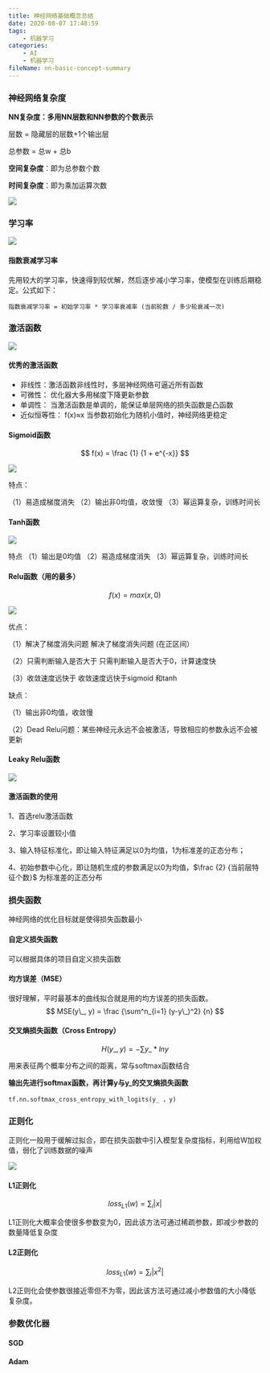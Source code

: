 ```yaml
---
title: 神经网络基础概念总结
date: 2020-08-07 17:48:59
tags:
	- 机器学习
categories:
	- AI
	- 机器学习
fileName: nn-basic-concept-summary
---
```


### 神经网络复杂度

**NN复杂度：多用NN层数和NN参数的个数表示**

层数 = 隐藏层的层数+1个输出层

总参数 = 总w + 总b

**空间复杂度**：即为总参数个数

**时间复杂度**：即为乘加运算次数

![](http://cdn.ziyedy.top/image/%E7%A5%9E%E7%BB%8F%E7%BD%91%E7%BB%9C%E5%9F%BA%E7%A1%80%E6%A6%82%E5%BF%B5%E6%80%BB%E7%BB%93/%E5%A4%8D%E6%9D%82%E5%BA%A6.png)



### 学习率

![](http://cdn.ziyedy.top/image/%E7%A5%9E%E7%BB%8F%E7%BD%91%E7%BB%9C%E5%9F%BA%E7%A1%80%E6%A6%82%E5%BF%B5%E6%80%BB%E7%BB%93/%E5%AD%A6%E4%B9%A0%E7%8E%87.png)

#### 指数衰减学习率

先用较大的学习率，快速得到较优解，然后逐步减小学习率，使模型在训练后期稳定。公式如下：

```
指数衰减学习率 = 初始学习率 * 学习率衰减率 (当前轮数 / 多少轮衰减一次)
```



### 激活函数

![](http://cdn.ziyedy.top/image/%E7%A5%9E%E7%BB%8F%E7%BD%91%E7%BB%9C%E5%9F%BA%E7%A1%80%E6%A6%82%E5%BF%B5%E6%80%BB%E7%BB%93/%E6%BF%80%E6%B4%BB%E5%87%BD%E6%95%B0.png)

#### 优秀的激活函数

- 非线性：激活函数非线性时，多层神经网络可逼近所有函数
- 可微性： 优化器大多用梯度下降更新参数
- 单调性： 当激活函数是单调的，能保证单层网络的损失函数是凸函数
- 近似恒等性： f(x)≈x 当参数初始化为随机小值时，神经网络更稳定



#### Sigmoid函数

$$
f(x) = \frac {1} {1 + e^{-x}}
$$

![](http://cdn.ziyedy.top/image/%E7%A5%9E%E7%BB%8F%E7%BD%91%E7%BB%9C%E5%9F%BA%E7%A1%80%E6%A6%82%E5%BF%B5%E6%80%BB%E7%BB%93/sigmoid.png)

特点：

（1）易造成梯度消失
（2）输出非0均值，收敛慢
（3）幂运算复杂，训练时间长

#### Tanh函数

![](http://cdn.ziyedy.top/image/%E7%A5%9E%E7%BB%8F%E7%BD%91%E7%BB%9C%E5%9F%BA%E7%A1%80%E6%A6%82%E5%BF%B5%E6%80%BB%E7%BB%93/tanh.png)

特点
（1）输出是0均值
（2）易造成梯度消失
（3）幂运算复杂，训练时间长

#### Relu函数（用的最多）

$$
f(x) = max(x, 0)
$$

![](http://cdn.ziyedy.top/image/%E7%A5%9E%E7%BB%8F%E7%BD%91%E7%BB%9C%E5%9F%BA%E7%A1%80%E6%A6%82%E5%BF%B5%E6%80%BB%E7%BB%93/relu.png)

优点：

（1）解决了梯度消失问题 解决了梯度消失问题 (在正区间）

（2）只需判断输入是否大于 只需判断输入是否大于0，计算速度快

（3）收敛速度远快于 收敛速度远快于sigmoid 和tanh

缺点：

（1）输出非0均值，收敛慢

（2）Dead Relu问题：某些神经元永远不会被激活，导致相应的参数永远不会被更新

#### Leaky Relu函数

![](http://cdn.ziyedy.top/image/%E7%A5%9E%E7%BB%8F%E7%BD%91%E7%BB%9C%E5%9F%BA%E7%A1%80%E6%A6%82%E5%BF%B5%E6%80%BB%E7%BB%93/Leaky-relu.png)

#### 激活函数的使用

1、首选relu激活函数

2、学习率设置较小值

3、输入特征标准化，即让输入特征满足以0为均值，1为标准差的正态分布； 

4、初始参数中心化，即让随机生成的参数满足以0为均值，$\frac {2} {当前层特征个数}$ 为标准差的正态分布



### 损失函数

神经网络的优化目标就是使得损失函数最小

#### 自定义损失函数

可以根据具体的项目自定义损失函数

#### 均方误差（MSE）

很好理解，平时最基本的曲线拟合就是用的均方误差的损失函数。
$$
MSE(y\_, y) = \frac {\sum^n_{i=1} (y-y\_)^2} {n}
$$


#### 交叉熵损失函数（Cross Entropy）

$$
H(y\_, y) = - \sum y\_ * ln y
$$

用来表征两个概率分布之间的距离，常与softmax函数结合

**输出先进行softmax函数，再计算y与y\_的交叉熵损失函数**

```
tf.nn.softmax_cross_entropy_with_logits(y_ ，y)
```





### 正则化

正则化一般用于缓解过拟合，即在损失函数中引入模型复杂度指标，利用给W加权值，弱化了训练数据的噪声

![](http://cdn.ziyedy.top/image/%E7%A5%9E%E7%BB%8F%E7%BD%91%E7%BB%9C%E5%9F%BA%E7%A1%80%E6%A6%82%E5%BF%B5%E6%80%BB%E7%BB%93/%E6%AD%A3%E5%88%99%E5%8C%96.png)

#### L1正则化

$$
loss_{L1}(w) = \sum_{i} |x|
$$

L1正则化大概率会使很多参数变为0，因此该方法可通过稀疏参数，即减少参数的数量降低复杂度

#### L2正则化

$$
loss_{L1}(w) = \sum_{i} |x^2|
$$

L2正则化会使参数很接近零但不为零，因此该方法可通过减小参数值的大小降低复杂度。





### 参数优化器

#### SGD



#### Adam



